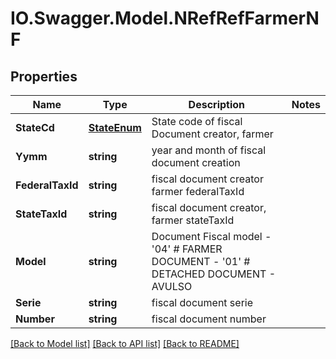 # IO.Swagger.Model.NRefRefFarmerNF
## Properties

Name | Type | Description | Notes
------------ | ------------- | ------------- | -------------
**StateCd** | [**StateEnum**](StateEnum.md) | State code of fiscal Document creator, farmer | 
**Yymm** | **string** | year and month of fiscal document creation | 
**FederalTaxId** | **string** | fiscal document creator farmer federalTaxId | 
**StateTaxId** | **string** | fiscal document creator, farmer stateTaxId | 
**Model** | **string** | Document Fiscal model - &#39;04&#39; # FARMER DOCUMENT - &#39;01&#39; # DETACHED DOCUMENT - AVULSO  | 
**Serie** | **string** | fiscal document serie | 
**Number** | **string** | fiscal document number | 

[[Back to Model list]](../README.md#documentation-for-models) [[Back to API list]](../README.md#documentation-for-api-endpoints) [[Back to README]](../README.md)

